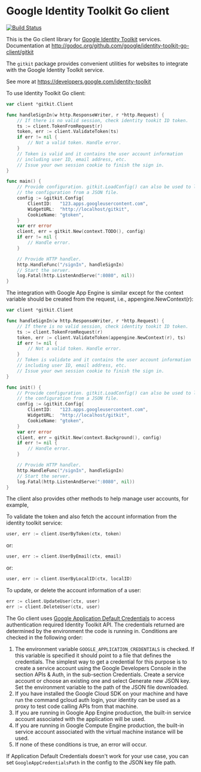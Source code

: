 # Google Identity Toolkit Go client

[![Build Status][travisimg]][travis]

This is the Go client library for [Google Identity Toolkit][gitkit] services.
Documentation at http://godoc.org/github.com/google/identity-toolkit-go-client/gitkit

The `gitkit` package provides convenient utilities for websites to integrate
with the Google Identity Toolkit service.

See more at https://developers.google.com/identity-toolkit

To use Identity Toolkit Go client:
```go
var client *gitkit.Client

func handleSignIn(w http.ResponseWriter, r *http.Request) {
	// If there is no valid session, check identity tookit ID token.
	ts := client.TokenFromRequest(r)
	token, err := client.ValidateToken(ts)
	if err != nil {
		// Not a valid token. Handle error.
	}
	// Token is valid and it contains the user account information
	// including user ID, email address, etc.
	// Issue your own session cookie to finish the sign in.
}

func main() {
	// Provide configuration. gitkit.LoadConfig() can also be used to load
	// the configuration from a JSON file.
	config := &gitkit.Config{
		ClientID:   "123.apps.googleusercontent.com",
		WidgetURL:  "http://localhost/gitkit",
		CookieName: "gtoken",
	}
	var err error
	client, err = gitkit.New(context.TODO(), config)
	if err != nil {
		// Handle error.
	}

	// Provide HTTP handler.
	http.HandleFunc("/signIn", handleSignIn)
	// Start the server.
	log.Fatal(http.ListenAndServe(":8080", nil))
}
```

The integration with Google App Engine is similar except for the context
variable should be created from the request, i.e., appengine.NewContext(r):
```go
var client *gitkit.Client

func handleSignIn(w http.ResponseWriter, r *http.Request) {
	// If there is no valid session, check identity tookit ID token.
	ts := client.TokenFromRequest(r)
	token, err := client.ValidateToken(appengine.NewContext(r), ts)
	if err != nil {
		// Not a valid token. Handle error.
	}
	// Token is validate and it contains the user account information
	// including user ID, email address, etc.
	// Issue your own session cookie to finish the sign in.
}

func init() {
	// Provide configuration. gitkit.LoadConfig() can also be used to load
	// the configuration from a JSON file.
	config := &gitkit.Config{
		ClientID:	"123.apps.googleusercontent.com",
		WidgetURL:	"http://localhost/gitkit",
		CookieName:	"gtoken",
	}
	var err error
	client, err = gitkit.New(context.Background(), config)
	if err != nil {
		// Handle error.
	}

	// Provide HTTP handler.
	http.HandleFunc("/signIn", handleSignIn)
	// Start the server.
	log.Fatal(http.ListenAndServe(":8080", nil))
}
```

The client also provides other methods to help manage user accounts, for
example,

To validate the token and also fetch the account information from the
identity toolkit service:
```go
user, err := client.UserByToken(ctx, token)
```
or:
```go
user, err := client.UserByEmail(ctx, email)
```
or:
```go
user, err := client.UserByLocalID(ctx, localID)
```

To update, or delete the account information of a user:
```go
err := client.UpdateUser(ctx, user)
err := client.DeleteUser(ctx, user)
```

The Go client uses [Google Application Default Credentials][gadc] to access
authentication required Identity Toolkit API. The credentials returned are
determined by the environment the code is running in. Conditions are checked in
the following order:

1. The environment variable `GOOGLE_APPLICATION_CREDENTIALS` is checked. If this
variable is specified it should point to a file that defines the credentials.
The simplest way to get a credential for this purpose is to create a service
account using the Google Developers Console in the section APIs & Auth, in the
sub-section Credentials. Create a service account or choose an existing one and
select Generate new JSON key. Set the environment variable to the path of the
JSON file downloaded.
2. If you have installed the Google Cloud SDK on your machine and have run the
command gcloud auth login, your identity can be used as a proxy to test code
calling APIs from that machine.
3. If you are running in Google App Engine production, the built-in service
account associated with the application will be used.
4. If you are running in Google Compute Engine production, the built-in
service account associated with the virtual machine instance will be used.
5. If none of these conditions is true, an error will occur.

If Application Default Credentials doesn't work for your use case, you can
set `GoogleAppCredentialsPath` in the config to the JSON key file path.

[travisimg]: https://api.travis-ci.org/google/identity-toolkit-go-client.svg
[travis]: https://travis-ci.org/google/identity-toolkit-go-client
[gitkit]: https://developers.google.com/identity/toolkit/
[gadc]: https://developers.google.com/identity/protocols/application-default-credentials
